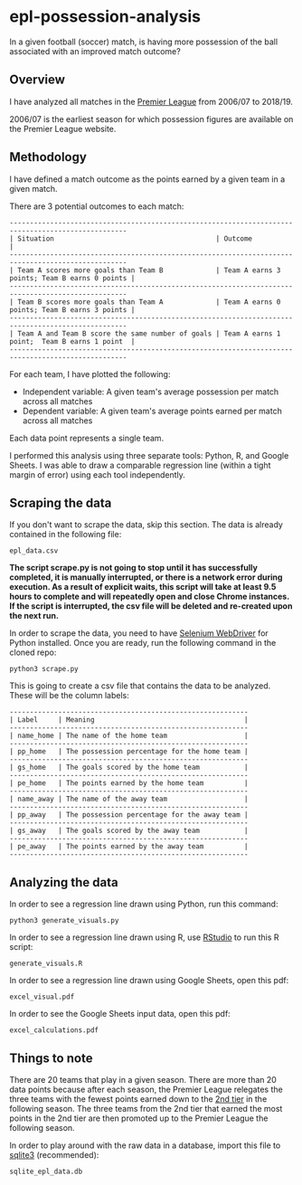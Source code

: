 # epl-possession-analysis

In a given football (soccer) match, is having more possession of the ball associated with an improved match outcome?

## Overview

I have analyzed all matches in the [Premier League](https://www.premierleague.com/) from 2006/07 to 2018/19.

2006/07 is the earliest season for which possession figures are available on the Premier League website.

## Methodology

I have defined a match outcome as the points earned by a given team in a given match.

There are 3 potential outcomes to each match:
```
---------------------------------------------------------------------------------------------------
| Situation                                        | Outcome                                      |
---------------------------------------------------------------------------------------------------
| Team A scores more goals than Team B             | Team A earns 3 points; Team B earns 0 points |
---------------------------------------------------------------------------------------------------
| Team B scores more goals than Team A             | Team A earns 0 points; Team B earns 3 points |
---------------------------------------------------------------------------------------------------
| Team A and Team B score the same number of goals | Team A earns 1 point;  Team B earns 1 point  |
---------------------------------------------------------------------------------------------------
```

For each team, I have plotted the following:
- Independent variable: A given team's average possession per match across all matches
- Dependent variable: A given team's average points earned per match across all matches

Each data point represents a single team.

I performed this analysis using three separate tools: Python, R, and Google Sheets. I was able to draw a comparable regression line (within a tight margin of error) using each tool independently.

## Scraping the data

If you don't want to scrape the data, skip this section. The data is already contained in the following file:
```
epl_data.csv
```

**The script scrape.py is not going to stop until it has successfully completed, it is manually interrupted, or there is a network error during execution. As a result of explicit waits, this script will take at least 9.5 hours to complete and will repeatedly open and close Chrome instances. If the script is interrupted, the csv file will be deleted and re-created upon the next run.**

In order to scrape the data, you need to have [Selenium WebDriver](https://www.seleniumhq.org/) for Python installed. Once you are ready, run the following command in the cloned repo:

```
python3 scrape.py
```

This is going to create a csv file that contains the data to be analyzed. These will be the column labels:
```
-----------------------------------------------------------
| Label     | Meaning                                     |
-----------------------------------------------------------
| name_home | The name of the home team                   |
-----------------------------------------------------------
| pp_home   | The possession percentage for the home team |
-----------------------------------------------------------
| gs_home   | The goals scored by the home team           |
-----------------------------------------------------------
| pe_home   | The points earned by the home team          |
-----------------------------------------------------------
| name_away | The name of the away team                   |
-----------------------------------------------------------
| pp_away   | The possession percentage for the away team |
-----------------------------------------------------------
| gs_away   | The goals scored by the away team           |
-----------------------------------------------------------
| pe_away   | The points earned by the away team          |
-----------------------------------------------------------
```

## Analyzing the data

In order to see a regression line drawn using Python, run this command:
```
python3 generate_visuals.py
```

In order to see a regression line drawn using R, use [RStudio](https://rstudio.com/) to run this R script:
```
generate_visuals.R
```

In order to see a regression line drawn using Google Sheets, open this pdf:
```
excel_visual.pdf
```

In order to see the Google Sheets input data, open this pdf:
```
excel_calculations.pdf
```

## Things to note

There are 20 teams that play in a given season. There are more than 20 data points because after each season, the Premier League relegates the three teams with the fewest points earned down to the [2nd tier](https://www.efl.com/) in the following season. The three teams from the 2nd tier that earned the most points in the 2nd tier are then promoted up to the Premier League the following season.

In order to play around with the raw data in a database, import this file to [sqlite3](https://www.sqlite.org/index.html) (recommended):
```
sqlite_epl_data.db
```
